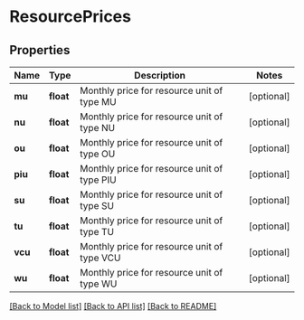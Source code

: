 # ResourcePrices

## Properties
Name | Type | Description | Notes
------------ | ------------- | ------------- | -------------
**mu** | **float** | Monthly price for resource unit of type MU | [optional] 
**nu** | **float** | Monthly price for resource unit of type NU | [optional] 
**ou** | **float** | Monthly price for resource unit of type OU | [optional] 
**piu** | **float** | Monthly price for resource unit of type PIU | [optional] 
**su** | **float** | Monthly price for resource unit of type SU | [optional] 
**tu** | **float** | Monthly price for resource unit of type TU | [optional] 
**vcu** | **float** | Monthly price for resource unit of type VCU | [optional] 
**wu** | **float** | Monthly price for resource unit of type WU | [optional] 

[[Back to Model list]](../README.md#documentation-for-models) [[Back to API list]](../README.md#documentation-for-api-endpoints) [[Back to README]](../README.md)


